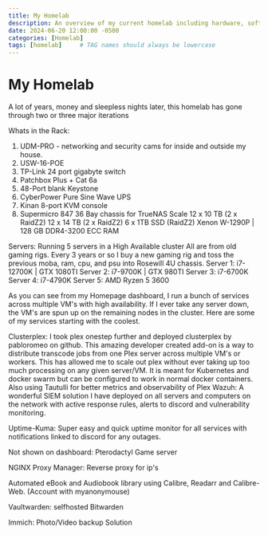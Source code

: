 ```yaml
---
title: My Homelab
description: An overview of my current homelab including hardware, software, and networking.
date: 2024-06-20 12:00:00 -0500
categories: [Homelab]
tags: [homelab]     # TAG names should always be lowercase
---
```


# My Homelab

A lot of years, money and sleepless nights later, this homelab has gone through two or three major iterations

Whats in the Rack:
1. UDM-PRO - networking and security cams for inside and outside my house.
2. USW-16-POE
3. TP-Link 24 port gigabyte switch
4. Patchbox Plus + Cat 6a 
5. 48-Port blank Keystone
6. CyberPower Pure Sine Wave UPS
6. Kinan 8-port KVM console
7. Supermicro 847 36 Bay chassis for TrueNAS Scale 
12 x 10 TB (2 x RaidZ2)
12 x 14 TB (2 x RaidZ2)
6 x 1TB SSD (RaidZ2)
Xenon W-1290P | 128 GB DDR4-3200 ECC RAM

Servers:
Running 5 servers in a High Available cluster 
All are from old gaming rigs. Every 3 years or so I buy a new gaming rig and toss the previous moba, ram, cpu, and psu into Rosewill 4U chassis.
Server 1: i7-12700K | GTX 1080TI
Server 2: i7-9700K | GTX 980TI
Server 3: i7-6700K
Server 4: i7-4790K
Server 5: AMD Ryzen 5 3600

As you can see from my Homepage dashboard, I run a bunch of services across multiple VM's with high availability. If I ever take any server down, the VM's are spun up on the remaining nodes in the cluster. Here are some of my services starting with the coolest.

Clusterplex: I took plex onestep further and deployed clusterplex by pabloromeo on github. This amazing developer created add-on is a way to distribute transcode jobs from one Plex server across multiple VM's or workers. This has allowed me to scale out plex without ever taking up too much processing on any given server/VM. It is meant for Kubernetes and docker swarm but can be configured to work in normal docker containers.
Also using Tautulli for better metrics and observability of Plex
Wazuh: A wonderful SIEM solution I have deployed on all servers and computers on the network with active response rules, alerts to discord and vulnerability monitoring. 

Uptime-Kuma: Super easy and quick uptime monitor for all services with notifications linked to discord for any outages. 

Not shown on dashboard: Pterodactyl Game server

NGINX Proxy Manager: Reverse proxy for ip's

Automated eBook and Audiobook library using Calibre, Readarr and Calibre-Web. (Account with myanonymouse)

Vaultwarden: selfhosted Bitwarden

Immich: Photo/Video backup Solution